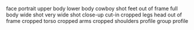 face
portrait
upper body
lower body
cowboy shot
feet out of frame
full body
wide shot
very wide shot
close-up
cut-in
cropped legs
head out of frame
cropped torso
cropped arms
cropped shoulders
profile
group profile
